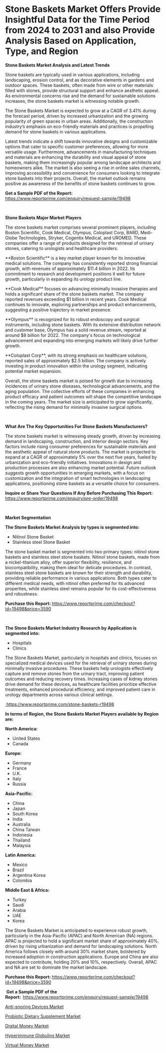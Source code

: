 <p><h1>Stone Baskets Market Offers Provide Insightful Data for the Time Period from 2024 to 2031 and also Provide Analysis Based on Application, Type, and Region</h1></p><p><strong>Stone Baskets Market Analysis and Latest Trends</strong></p>
<p><p>Stone baskets are typically used in various applications, including landscaping, erosion control, and as decorative elements in gardens and outdoor spaces. These baskets, often made from wire or other materials filled with stones, provide structural support and enhance aesthetic appeal. As environmental concerns rise and the demand for sustainable solutions increases, the stone baskets market is witnessing notable growth.</p><p>The Stone Baskets Market is expected to grow at a CAGR of 3.41% during the forecast period, driven by increased urbanization and the growing popularity of green spaces in urban areas. Additionally, the construction industry’s emphasis on eco-friendly materials and practices is propelling demand for stone baskets in various applications.</p><p>Latest trends indicate a shift towards innovative designs and customizable options that cater to specific customer preferences, allowing for more versatile usage. Furthermore, advancements in manufacturing techniques and materials are enhancing the durability and visual appeal of stone baskets, making them increasingly popular among landscape architects and homeowners alike. The market is also seeing a rise in online sales channels, improving accessibility and convenience for consumers looking to integrate stone baskets into their projects. Overall, the market outlook remains positive as awareness of the benefits of stone baskets continues to grow.</p></p>
<p><strong>Get a Sample PDF of the Report:&nbsp;</strong> <a href="https://www.reportprime.com/enquiry/request-sample/19498?utm_campaign=5&utm_medium=2&utm_source=Github&utm_content=ia&utm_term=23112024&utm_id=stone-baskets">https://www.reportprime.com/enquiry/request-sample/19498</a></p>
<p>&nbsp;</p>
<p><strong>Stone Baskets Major Market Players</strong></p>
<p><p>The stone baskets market comprises several prominent players, including Boston Scientific, Cook Medical, Olympus, Coloplast Corp, BARD, Medi-Globe Technologies, Stryker, Cogentix Medical, and UROMED. These companies offer a range of products designed for the retrieval of urinary stones, catering to urologists and healthcare providers.</p><p>**Boston Scientific** is a key market player known for its innovative medical solutions. The company has consistently reported strong financial growth, with revenues of approximately $11.4 billion in 2022. Its commitment to research and development positions it well for future growth, particularly in expanding its urology product line.</p><p>**Cook Medical** focuses on advancing minimally invasive therapies and holds a significant share of the stone baskets market. The company reported revenues exceeding $1 billion in recent years. Cook Medical continues to innovate, exploring partnerships and product enhancements, suggesting a positive trajectory in market presence.</p><p>**Olympus** is recognized for its robust endoscopy and surgical instruments, including stone baskets. With its extensive distribution network and customer base, Olympus has a solid revenue stream, reported at around $8 billion for 2022. The company's focus on technological advancement and expanding into emerging markets will likely drive further growth.</p><p>**Coloplast Corp**, with its strong emphasis on healthcare solutions, reported sales of approximately $2.5 billion. The company is actively investing in product innovation within the urology segment, indicating potential market expansion.</p><p>Overall, the stone baskets market is poised for growth due to increasing incidences of urinary stone diseases, technological advancements, and the aging population. The collective efforts of these companies in enhancing product efficacy and patient outcomes will shape the competitive landscape in the coming years. The market size is anticipated to grow significantly, reflecting the rising demand for minimally invasive surgical options.</p></p>
<p>&nbsp;</p>
<p><strong>What Are The Key Opportunities For Stone Baskets Manufacturers?</strong></p>
<p><p>The stone baskets market is witnessing steady growth, driven by increasing demand in landscaping, construction, and interior design sectors. Key factors include rising consumer preferences for sustainable materials and the aesthetic appeal of natural stone products. The market is projected to expand at a CAGR of approximately 5% over the next five years, fueled by urbanization and eco-friendly initiatives. Innovations in design and production processes are also enhancing market potential. Future outlook suggests growth opportunities in emerging markets, with a focus on customization and the integration of smart technologies in landscaping applications, positioning stone baskets as a versatile choice for consumers.</p></p>
<p><strong>Inquire or Share Your Questions If Any Before Purchasing This Report:</strong> <a href="https://www.reportprime.com/enquiry/pre-order/19498?utm_campaign=5&utm_medium=2&utm_source=Github&utm_content=ia&utm_term=23112024&utm_id=stone-baskets">https://www.reportprime.com/enquiry/pre-order/19498</a></p>
<p>&nbsp;</p>
<p><strong>Market Segmentation</strong></p>
<p><strong>The Stone Baskets Market Analysis by types is segmented into:</strong></p>
<p><ul><li>Nitinol Stone Basket</li><li>Stainless steel Stone Basket</li></ul></p>
<p><p>The stone basket market is segmented into two primary types: nitinol stone baskets and stainless steel stone baskets. Nitinol stone baskets, made from a nickel-titanium alloy, offer superior flexibility, resilience, and biocompatibility, making them ideal for delicate procedures. In contrast, stainless steel stone baskets are known for their strength and durability, providing reliable performance in various applications. Both types cater to different medical needs, with nitinol often preferred for its advanced properties, while stainless steel remains popular for its cost-effectiveness and robustness.</p></p>
<p><strong>Purchase this Report:&nbsp;</strong><a href="https://www.reportprime.com/checkout?id=19498&price=3590&utm_campaign=5&utm_medium=2&utm_source=Github&utm_content=ia&utm_term=23112024&utm_id=stone-baskets">https://www.reportprime.com/checkout?id=19498&price=3590</a></p>
<p>&nbsp;</p>
<p><strong>The Stone Baskets Market Industry Research by Application is segmented into:</strong></p>
<p><ul><li>Hospitals</li><li>Clinics</li></ul></p>
<p><p>The Stone Baskets Market, particularly in hospitals and clinics, focuses on specialized medical devices used for the retrieval of urinary stones during minimally invasive procedures. These baskets help urologists effectively capture and remove stones from the urinary tract, improving patient outcomes and reducing recovery times. Increasing cases of kidney stones drive demand for these devices, as healthcare facilities prioritize effective treatments, enhanced procedural efficiency, and improved patient care in urology departments across various clinical settings.</p></p>
<p><a href="https://www.reportprime.com/stone-baskets-r19498?utm_campaign=5&utm_medium=2&utm_source=Github&utm_content=ia&utm_term=23112024&utm_id=stone-baskets">&nbsp;https://www.reportprime.com/stone-baskets-r19498</a></p>
<p><strong>In terms of Region, the Stone Baskets Market Players available by Region are:</strong></p>
<p>
    <p> <strong> North America: </strong>
        <ul>
            <li>United States</li>
            <li>Canada</li>
        </ul>
        </p> 
    <p> <strong> Europe: </strong>
        <ul>
            <li>Germany</li>
            <li>France</li>
            <li>U.K.</li>
            <li>Italy</li>
            <li>Russia</li>
        </ul>
        </p> 
    <p> <strong> Asia-Pacific: </strong>
        <ul>
            <li>China</li>
            <li>Japan</li>
            <li>South Korea</li>
            <li>India</li>
            <li>Australia</li>
            <li>China Taiwan</li>
            <li>Indonesia</li>
            <li>Thailand</li>
            <li>Malaysia</li>
        </ul>
        </p> 
    <p> <strong> Latin America: </strong>
        <ul>
            <li>Mexico</li>
            <li>Brazil</li>
            <li>Argentina Korea</li>
            <li>Colombia</li>
        </ul>
        </p> 
    <p> <strong> Middle East & Africa: </strong>
        <ul>
            <li>Turkey</li>
            <li>Saudi</li>
            <li>Arabia</li>
            <li>UAE</li>
            <li>Korea</li>
        </ul>
    </p>
    </p>
<p><p>The Stone Baskets Market is anticipated to experience robust growth, particularly in the Asia-Pacific (APAC) and North American (NA) regions. APAC is projected to hold a significant market share of approximately 40%, driven by rising urbanization and demand for landscaping solutions. North America follows closely with around 30% market share, bolstered by increased adoption in construction applications. Europe and China are also expected to contribute, holding 20% and 10%, respectively. Overall, APAC and NA are set to dominate the market landscape.</p></p>
<p><strong>Purchase this Report: </strong><a href="https://www.reportprime.com/checkout?id=19498&price=3590&utm_campaign=5&utm_medium=2&utm_source=Github&utm_content=ia&utm_term=23112024&utm_id=stone-baskets">https://www.reportprime.com/checkout?id=19498&price=3590</a></p>
<p>&nbsp;<strong>Get a Sample PDF of the Report:&nbsp;&nbsp;</strong><a href="https://www.reportprime.com/enquiry/request-sample/19498?utm_campaign=5&utm_medium=2&utm_source=Github&utm_content=ia&utm_term=23112024&utm_id=stone-baskets">https://www.reportprime.com/enquiry/request-sample/19498</a></p>
<p><strong></strong></p>
<p><p><a href="https://github.com/lylyparadise/Market-Research-Report-List-5/blob/main/anti-snoring-devices-market.md?utm_campaign=5&utm_medium=2&utm_source=Github&utm_content=ia&utm_term=23112024&utm_id=stone-baskets">Anti-snoring Devices Market</a></p><p><a href="https://www.linkedin.com/pulse/forecasting-growth-probiotic-dietary-supplement-market-size-7kd3f?utm_campaign=5&utm_medium=2&utm_source=Github&utm_content=ia&utm_term=23112024&utm_id=stone-baskets">Probiotic Dietary Supplement Market</a></p><p><a href="https://issuu.com/reportprime-2/docs/digital-money-market-size-2030.pptx_4497fda240a10d?utm_campaign=5&utm_medium=2&utm_source=Github&utm_content=ia&utm_term=23112024&utm_id=stone-baskets">Digital Money Market</a></p><p><a href="https://www.linkedin.com/pulse/comprehending-rapid-growth-global-hyperimmune-globulins-market-iaezf?utm_campaign=5&utm_medium=2&utm_source=Github&utm_content=ia&utm_term=23112024&utm_id=stone-baskets">Hyperimmune Globulins Market</a></p><p><a href="https://issuu.com/reportprime-2/docs/virtual-money-market-size-2030.pptx_17882653fae1d1?utm_campaign=5&utm_medium=2&utm_source=Github&utm_content=ia&utm_term=23112024&utm_id=stone-baskets">Virtual Money Market</a></p></p>